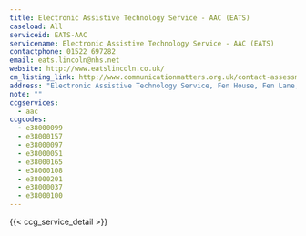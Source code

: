 ```yaml
---
title: Electronic Assistive Technology Service - AAC (EATS)
caseload: All
serviceid: EATS-AAC
servicename: Electronic Assistive Technology Service - AAC (EATS)
contactphone: 01522 697282
email: eats.lincoln@nhs.net
website: http://www.eatslincoln.co.uk/
cm_listing_link: http://www.communicationmatters.org.uk/contact-assessment-service/lincolnshire-adults-aac-service
address: "Electronic Assistive Technology Service, Fen House, Fen Lane, North Hykeham, Lincoln, LN6 8UZ"
note: ""
ccgservices:
  - aac
ccgcodes:
  - e38000099
  - e38000157
  - e38000097
  - e38000051
  - e38000165
  - e38000108
  - e38000201
  - e38000037
  - e38000100
---
```


{{< ccg_service_detail >}}
